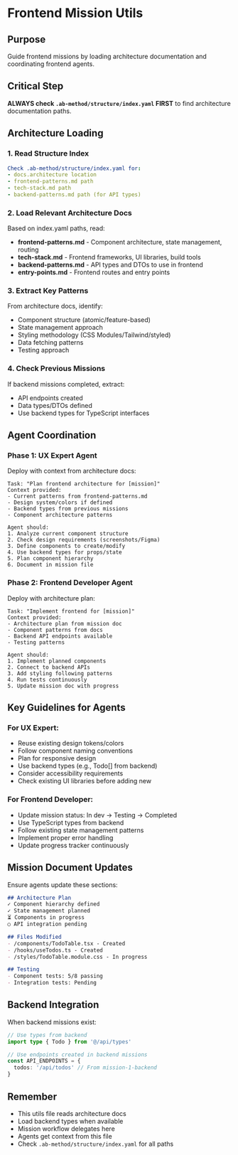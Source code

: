 # Frontend Mission Utils

## Purpose
Guide frontend missions by loading architecture documentation and coordinating frontend agents.

## Critical Step
**ALWAYS check `.ab-method/structure/index.yaml` FIRST** to find architecture documentation paths.

## Architecture Loading

### 1. Read Structure Index
```yaml
Check .ab-method/structure/index.yaml for:
- docs.architecture location
- frontend-patterns.md path
- tech-stack.md path
- backend-patterns.md path (for API types)
```

### 2. Load Relevant Architecture Docs
Based on index.yaml paths, read:
- **frontend-patterns.md** - Component architecture, state management, routing
- **tech-stack.md** - Frontend frameworks, UI libraries, build tools
- **backend-patterns.md** - API types and DTOs to use in frontend
- **entry-points.md** - Frontend routes and entry points

### 3. Extract Key Patterns
From architecture docs, identify:
- Component structure (atomic/feature-based)
- State management approach
- Styling methodology (CSS Modules/Tailwind/styled)
- Data fetching patterns
- Testing approach

### 4. Check Previous Missions
If backend missions completed, extract:
- API endpoints created
- Data types/DTOs defined
- Use backend types for TypeScript interfaces

## Agent Coordination

### Phase 1: UX Expert Agent
Deploy with context from architecture docs:
```
Task: "Plan frontend architecture for [mission]"
Context provided:
- Current patterns from frontend-patterns.md
- Design system/colors if defined
- Backend types from previous missions
- Component architecture patterns

Agent should:
1. Analyze current component structure
2. Check design requirements (screenshots/Figma)
3. Define components to create/modify
4. Use backend types for props/state
5. Plan component hierarchy
6. Document in mission file
```

### Phase 2: Frontend Developer Agent
Deploy with architecture plan:
```
Task: "Implement frontend for [mission]"
Context provided:
- Architecture plan from mission doc
- Component patterns from docs
- Backend API endpoints available
- Testing patterns

Agent should:
1. Implement planned components
2. Connect to backend APIs
3. Add styling following patterns
4. Run tests continuously
5. Update mission doc with progress
```

## Key Guidelines for Agents

### For UX Expert:
- Reuse existing design tokens/colors
- Follow component naming conventions
- Plan for responsive design
- Use backend types (e.g., Todo[] from backend)
- Consider accessibility requirements
- Check existing UI libraries before adding new

### For Frontend Developer:
- Update mission status: In dev → Testing → Completed
- Use TypeScript types from backend
- Follow existing state management patterns
- Implement proper error handling
- Update progress tracker continuously

## Mission Document Updates
Ensure agents update these sections:
```markdown
## Architecture Plan
✓ Component hierarchy defined
✓ State management planned
⏳ Components in progress
○ API integration pending

## Files Modified
- /components/TodoTable.tsx - Created
- /hooks/useTodos.ts - Created
- /styles/TodoTable.module.css - In progress

## Testing
- Component tests: 5/8 passing
- Integration tests: Pending
```

## Backend Integration
When backend missions exist:
```typescript
// Use types from backend
import type { Todo } from '@/api/types'

// Use endpoints created in backend missions
const API_ENDPOINTS = {
  todos: '/api/todos' // From mission-1-backend
}
```

## Remember
- This utils file reads architecture docs
- Load backend types when available
- Mission workflow delegates here
- Agents get context from this file
- Check `.ab-method/structure/index.yaml` for all paths
